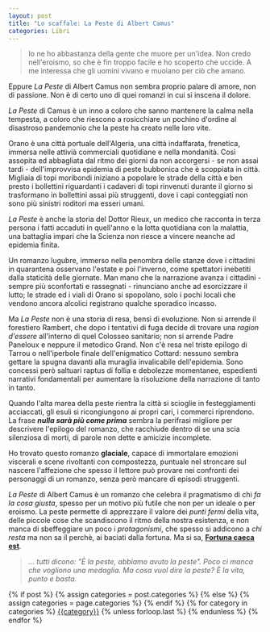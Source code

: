 ```yaml
---
layout: post 
title: "Lo scaffale: La Peste di Albert Camus"
categories: Libri
--- 
```


> Io ne ho abbastanza della gente che muore per un'idea. Non credo nell'eroismo, so che è fin troppo facile e ho scoperto che uccide. A me interessa che gli uomini vivano e muoiano per ciò che amano.

Eppure *La Peste* di Albert Camus non sembra proprio palare di amore, non di passione. Non è di certo uno di quei romanzi in cui si inscena il dolore.

*La Peste* di Camus è un inno a coloro che sanno mantenere la calma nella tempesta, a coloro che riescono a rosicchiare un pochino d'ordine al disastroso pandemonio che la peste ha creato nelle loro vite. 

Orano è una città portuale dell'Algeria, una città indaffarata, frenetica, immersa nelle attivià commerciali quotidiane e nella mondanità. Così assopita ed abbagliata dal ritmo dei giorni da non accorgersi - se non assai tardi - dell'improvvisa epidemia di peste bubbonica che è scoppiata in città. Migliaia di topi moribondi iniziano a popolare le strade della città e ben presto i bollettini riguardanti i cadaveri di topi rinvenuti durante il giorno si trasformano in bollettini assai più struggenti, dove i capi conteggiati non sono più sinistri roditori ma esseri umani.

*La Peste* è anche la storia del Dottor Rieux, un medico che racconta in terza persona i fatti accaduti in quell'anno e la lotta quotidiana con la malattia, una battaglia impari che la Scienza non riesce a vincere neanche ad epidemia finita. 

Un romanzo lugubre, immerso nella penombra delle stanze dove i cittadini in quarantena osservano l'estate e poi l'inverno, come spettatori inebetiti dalla staticità delle giornate. Man mano che la narrazione avanza i cittadini - sempre più sconfortati e rassegnati - rinunciano anche ad esorcizzare il lutto; le strade ed i viali di Orano si spopolano, solo i pochi locali che vendono ancora alcolici registrano qualche sporadico incasso.

Ma *La Peste* non è una storia di resa, bensì di evoluzione. Non si arrende il forestiero Rambert, che dopo i tentativi di fuga decide di trovare una *ragion d'essere* all'interno di quel Colosseo sanitario; non si arrende Padre Paneloux e neppure il metodico Grand. Non c'è resa nel triste epilogo di Tarrou o nell'iperbole finale dell'enigmatico Cottard: nessuno sembra gettare la spugna davanti alla muraglia invalicabile dell'epidemia. Sono concessi però saltuari raptus di follia e debolezze momentanee, espedienti narrativi fondamentali per aumentare la risoluzione della narrazione di tanto in tanto.

Quando l'alta marea della peste rientra la città si scioglie in festeggiamenti acciaccati, gli esuli si ricongiungono ai propri cari, i commerci riprendono. La frase ***nulla sarà più come prima*** sembra la perifrasi migliore per descrivere l'epilogo del romanzo, che racchiude dentro di se una scia silenziosa di morti, di parole non dette e amicizie incomplete. 

Ho trovato questo romanzo **glaciale**, capace di immortalare emozioni viscerali e scene rivoltanti con compostezza, puntuale nel stroncare sul nascere l'affezione che spesso il lettore può provare nei confronti dei personaggi di un romanzo, senza però mancare di episodi struggenti.

*La Peste* di Albert Camus è un romanzo che celebra il pragmatismo di chi *fa la cosa giusta*, spesso per un motivo più futile che non per un ideale o per eroismo. La peste permette di apprezzare il valore dei *punti fermi* della vita, delle piccole cose che scandiscono il ritmo della nostra esistenza, e non manca di sbeffeggiare un poco i *protagonismi*, che spesso si addicono a *chi resta* ma non sa il perchè, ai baciati dalla fortuna. Ma si sa, [**Fortuna caeca est**](https://it.wikipedia.org/wiki/Fortuna_caeca_est).

> *... tutti dicono: "È la peste, abbiamo avuto la peste". Poco ci manca che vogliono una medaglia. Ma cosa vuol dire la peste? È la vita, punto e basta.*

<div class="post-categories">
  {% if post %}
    {% assign categories = post.categories %}
  {% else %}
    {% assign categories = page.categories %}
  {% endif %}
  {% for category in categories %}
  <a href="{{site.baseurl}}/categories/#{{category|slugize}}">{{category}}</a>
  {% unless forloop.last %}&nbsp;{% endunless %}
  {% endfor %}
</div>
